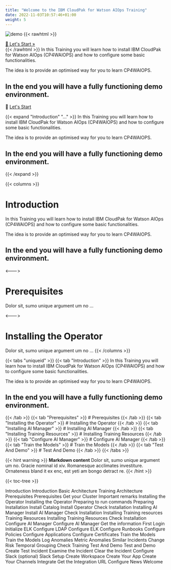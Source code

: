 ```yaml
---
title: "Welcome to the IBM CloudPak for Watson AIOps Training"
date: 2022-11-03T10:57:46+01:00
weight: 5
---
```



![demo](/cp4waiops-training/pics/00_aimanager_insights.png)
{{< rawhtml >}}
<div class="prev-next">
<a class="link-reverse" href="/cp4waiops-training/introduction/intro_00/">🚀 Let's Start »</a>
</div>
</div>
{{< /rawhtml >}}
In this Training you will learn how to install IBM CloudPak for Watson AIOps (CP4WAIOPS) and how to configure some basic functionalities.

The idea is to provide an optimised way for you to learn CP4WAIOPS.
## In the end you will have a fully functioning demo environment.

🚀 [Let's Start](/cp4waiops-training/introduction/intro_00/)



{{< expand "Introduction" "..." >}}
In this Training you will learn how to install IBM CloudPak for Watson AIOps (CP4WAIOPS) and how to configure some basic functionalities.

The idea is to provide an optimised way for you to learn CP4WAIOPS.
## In the end you will have a fully functioning demo environment.

{{< /expand >}}

{{< columns >}} <!-- begin columns block -->
# Introduction

In this Training you will learn how to install IBM CloudPak for Watson AIOps (CP4WAIOPS) and how to configure some basic functionalities.

The idea is to provide an optimised way for you to learn CP4WAIOPS.
## In the end you will have a fully functioning demo environment.


<---> <!-- magic sparator, between columns -->

# Prerequisites
Dolor sit, sumo unique argument um no ...

<---> <!-- magic sparator, between columns -->

# Installing the Operator
Dolor sit, sumo unique argument um no ...
{{< /columns >}}

{{< tabs "uniqueid" >}}
{{< tab "Introduction" >}} In this Training you will learn how to install IBM CloudPak for Watson AIOps (CP4WAIOPS) and how to configure some basic functionalities.

The idea is to provide an optimised way for you to learn CP4WAIOPS.
## In the end you will have a fully functioning demo environment.
 {{< /tab >}}
{{< tab "Prerequisites" >}} # Prerequisites {{< /tab >}}
{{< tab "Installing the Operator" >}} # Installing the Operator {{< /tab >}}
{{< tab "Installing AI Manager" >}} # Installing AI Manager {{< /tab >}}
{{< tab "Installing Training Resources" >}} # Installing Training Resources {{< /tab >}}
{{< tab "Configure AI Manager" >}} # Configure AI Manager {{< /tab >}}
{{< tab "Train the Models" >}} # Train the Models {{< /tab >}}
{{< tab "Test And Demo" >}} # Test And Demo {{< /tab >}}
{{< /tabs >}}

{{< hint warning >}}
**Markdown content**
Dolor sit, sumo unique argument um no. Gracie nominal id xiv. Romanesque acclimates investiture.
 Ornateness bland it ex enc, est yeti am bongo detract re.
{{< /hint >}}


{{< toc-tree >}}




Introduction
Introduction
Basic Architecture
Training Architecture
Prerequisites
Prerequisites
Get your Cluster
Important remarks
Installing the Operator
Installing the Operator
Preparing to run commands
Preparing Installation
Install Catalog
Install Operator
Check Installation
Installing AI Manager
Install AI Manager
Check Installation
Installing Training resources
Training Resources
Installing Training Resources
Check Installation
Configure AI Manager
Configure AI Manager
Get the information
First Login
Initialize ELK
Configure LDAP
Configure ELK
Configure Runbooks
Configure Policies
Configure Applications
Configure Certificates
Train the Models
Train the Models
Log Anomalies
Metric Anomalies
Similar Incidents
Change Risk
Temporal Grouping
Check Training
Test And Demo
Test and Demo
Create Test Incident
Examine the Incident
Clear the Incident
Configure Slack (optional)
Slack Setup
Create Workspace
Create Your App
Create Your Channels
Integrate
Get the Integration URL
Configure
News
Welcome